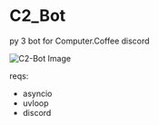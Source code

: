 # C2_Bot
py 3 bot for Computer.Coffee discord

![C2-Bot Image](https://i.imgur.com/Bxrj6qR.png)

reqs:
- asyncio
- uvloop
- discord
